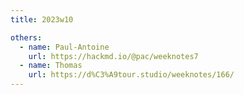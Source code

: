 ```yaml
---
title: 2023w10

others:
  - name: Paul-Antoine
    url: https://hackmd.io/@pac/weeknotes7
  - name: Thomas
    url: https://d%C3%A9tour.studio/weeknotes/166/
---
```

